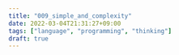 ```yaml
---
title: "009_simple_and_complexity"
date: 2022-03-04T21:31:27+09:00
tags: ["language", "programming", "thinking"]
draft: true
---
```



